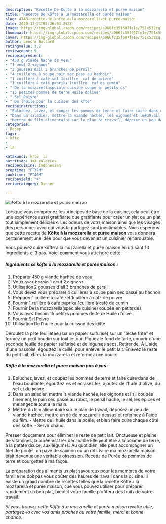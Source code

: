 ```yaml
---
description: "Recette De Köfte à la mozzarella et purée maison"
title: "Recette De Köfte à la mozzarella et purée maison"
slug: 4743-recette-de-kofte-a-la-mozzarella-et-puree-maison
date: 2020-12-24T05:26:04.262Z
image: https://img-global.cpcdn.com/recipes/a966fc35f607fe1e/751x532cq70/kofte-a-la-mozzarella-et-puree-maison-photo-principale-de-la-recette.jpg
thumbnail: https://img-global.cpcdn.com/recipes/a966fc35f607fe1e/751x532cq70/kofte-a-la-mozzarella-et-puree-maison-photo-principale-de-la-recette.jpg
cover: https://img-global.cpcdn.com/recipes/a966fc35f607fe1e/751x532cq70/kofte-a-la-mozzarella-et-puree-maison-photo-principale-de-la-recette.jpg
author: Lenora Ballard
ratingvalue: 3.2
reviewcount: 9
recipeingredient:
- "450 g viande hache de veau"
- "1 oeuf 2 oignons"
- "2 gousses dail 3 branches de persil"
- "4 cuillères à soupe pain sec pass au hachoir"
- "1 cuillère à café sel 1cuillre  caf de poivre"
- "1 cuillère à café paprika 1cuillre  caf de cumin"
- " De la mozzarellaspciale cuisine coupe en petits ds"
- "15 petites pommes de terre Huile dolive"
- " Sel Poivre"
- " De lhuile pour la cuisson des kfte"
recipeinstructions:
- "Epluchez, lavez, et coupez les pommes de terre et faire cuire dans de l&#39;eau bouillante, égouttez les et ecrasez les, ajoutez de l&#39;huile d&#39;olive, du sel et du poivre."
- "Dans un saladier, mettre la viande hachée, les oignons et l&#39;ail coupés finement, le pain sec passé au robot, le persil haché, le sel, les épices et mélangez le tout à la main."
- "Mettre du film alimentaire sur le plan de travail, déposez un peu de viande hachée, mettre un dé de mozzarella dessus et refermez à l&#39;aide du film.  Mettre de l&#39;huile dans la poêle, et bien faire cuire chaque côté des köfte. Servir chaud."
categories:
- Resep
tags:
- kfte
- 
- la

katakunci: kfte  la 
nutrition: 103 calories
recipecuisine: Indonesian
preptime: "PT37M"
cooktime: "PT46M"
recipeyield: "4"
recipecategory: Dinner

---
```



![Köfte à la mozzarella et purée maison](https://img-global.cpcdn.com/recipes/a966fc35f607fe1e/751x532cq70/kofte-a-la-mozzarella-et-puree-maison-photo-principale-de-la-recette.jpg)

Lorsque vous comprenez les principes de base de la cuisine, cela peut être une expérience aussi gratifiante que gratifiante pour créer un plat ou un plat tout simplement délicieux. Les odeurs de votre maison ainsi que les visages des personnes avec qui vous la partagez sont inestimables. Nous espérons que cette recette de <strong> Köfte à la mozzarella et purée maison </strong> vous donnera certainement une idée pour que vous deveniez un cuisinier remarquable.

<!--inarticleads1-->

Vous pouvez cuire köfte à la mozzarella et purée maison en utilisant 10 Ingrédients et 3 pas. Voici comment vous atteindre cette.

##### Ingrédients de köfte à la mozzarella et purée maison :

1. Préparer 450 g viande hachée de veau
1. Vous avez besoin 1 oeuf 2 oignons
1. Utilisation 2 gousses d&#39;ail 3 branches de persil
1. Vous devez vous préparer 4 cuillères à soupe pain sec passé au hachoir
1. Préparer 1 cuillère à café sel 1cuillère à café de poivre
1. Fournir 1 cuillère à café paprika 1cuillère à café de cumin
1. Fournir  De la mozzarella(spéciale cuisine) coupée en petits dés
1. Vous avez besoin 15 petites pommes de terre Huile d&#39;olive
1. Fournir  Sel Poivre
1. Utilisation  De l&#39;huile pour la cuisson des köfte


Déroulez la pâte feuilletée (sur un papier sulfurisé) sur un &#34;lèche frite&#34; et formez un petit boudin sur tout le tour. Piquez le fond de tarte, couvrir d&#39;une seconde feuille de papier sulfurisé et de légumes secs. Retirer de. À L&#39;aide d&#39;une passoire, égouttez le caillé, pour enlever le petit lait. Enlevez le reste du petit lait, étirez la mozzarella et reformez une boule. 

<!--inarticleads2-->

##### Köfte à la mozzarella et purée maison pas à pas :

1. Epluchez, lavez, et coupez les pommes de terre et faire cuire dans de l&#39;eau bouillante, égouttez les et ecrasez les, ajoutez de l&#39;huile d&#39;olive, du sel et du poivre.
1. Dans un saladier, mettre la viande hachée, les oignons et l&#39;ail coupés finement, le pain sec passé au robot, le persil haché, le sel, les épices et mélangez le tout à la main.
1. Mettre du film alimentaire sur le plan de travail, déposez un peu de viande hachée, mettre un dé de mozzarella dessus et refermez à l&#39;aide du film.  - Mettre de l&#39;huile dans la poêle, et bien faire cuire chaque côté des köfte. - Servir chaud.


Presser doucement pour éliminer le reste de petit lait. Onctueuse et pleine de vitamines, la purée est très déclinable Elle peut être à la pomme de terre, à la patate douce, aux légumes. Au quotidien, elle peut accompagner un filet de poulet, un pavé de saumon ou un rôti. Faire ma mozzarella maison était devenue une véritable obsession. Recette de Purée de pommes de terre et courgettes à ma façon. 

<!--inarticleads1-->

<p>
La préparation des aliments un plat savoureux pour les membres de votre famille ne doit pas vous coûter des heures de travail dans la cuisine. Il existe un grand nombre de recettes telles que la recette Köfte à la mozzarella et purée maison, que vous pouvez utiliser pour préparer rapidement un bon plat, bientôt votre famille profitera des fruits de votre travail.
</p>

<p>
<i>Si vous trouvez cette Köfte à la mozzarella et purée maison recette utile, partagez-la avec vos amis proches ou votre famille, merci et bonne chance.</i>
</p>
